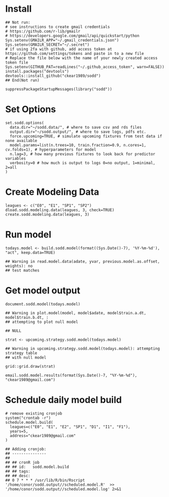 Install
=======

    ## Not run:
    # see instructions to create gmail credentials
    # https://github.com/r-lib/gmailr
    # https://developers.google.com/gmail/api/quickstart/python
    Sys.setenv(GMAILR_APP="~/.gmail_credentials.json")
    Sys.setenv(GMAILR_SECRET="~/.secret")
    # if using 2fa with github, add access token at https://github.com/settings/tokens and paste in to a new file
    # Replace the file below with the name of your newly created access token file
    Sys.setenv(GITHUB_PAT=readLines("~/.github_access_token", warn=FALSE))
    install.packages("devtools")
    devtools::install_github("ckear1989/sodd")
    ## End(Not run)

    suppressPackageStartupMessages(library("sodd"))

Set Options
===========

    set.sodd.options(
      data.dir="~/sodd.data/", # where to save csv and rds files
      output.dir="~/sodd.output/", # where to save logs, pdfs etc.
      force.upcoming=TRUE, # simulate upcoming fixtures from test data if none available
      model.params=list(n.trees=10, train.fraction=0.9, n.cores=1, cv.folds=1), # hyperparameters for model
      n.lag=3, # how many previous fixtures to look back for predictor variables
      verbosity=0 # how much is output to logs 0=no output, 1=minimal, 2=all
    )

Create Modeling Data
====================

    leagues <- c("E0", "E1", "SP1", "SP2")
    dload.sodd.modeling.data(leagues, 3, check=TRUE)
    create.sodd.modeling.data(leagues, 3)

Run model
=========

    todays.model <- build.sodd.model(format((Sys.Date()-7), '%Y-%m-%d'), "act", keep.data=TRUE)

    ## Warning in read.model.data(adate, yvar, previous.model.as.offset, weights): no
    ## test matches

Get model output
================

    document.sodd.model(todays.model)

    ## Warning in plot.model(model, model$adate, model$train.a.dt, model$train.b.dt, :
    ## attempting to plot null model

    ## NULL

    strat <- upcoming.strategy.sodd.model(todays.model)

    ## Warning in upcoming.strategy.sodd.model(todays.model): attempting strategy table
    ## with null model

    grid::grid.draw(strat)

    email.sodd.model.results(format(Sys.Date()-7, "%Y-%m-%d"), "ckear1989@gmail.com")

Schedule daily model build
==========================

    # remove existing cronjob
    system("crontab -r")
    schedule.model.build(
      leagues=c("E0", "E1", "E2", "SP1", "D1", "I1", "F1"),
      years=5,
      address="ckear1989@gmail.com"
    )

    ## Adding cronjob:
    ## ---------------
    ## 
    ## ## cronR job
    ## ## id:   sodd.model.build
    ## ## tags: 
    ## ## desc: 
    ## 0 7 * * * /usr/lib/R/bin/Rscript '/home/conor/sodd.output//scheduled.model.R'  >> '/home/conor/sodd.output//scheduled.model.log' 2>&1
